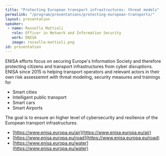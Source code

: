 ```yaml
---
title: "Protecting European transport infrastructures: threat models"
permalink: "/program/presentations/protecting-european-transports/"
layout: presentation
speaker: 
 - name: Rossella Mattioli
   role: Officer in Network and Information Security
   work: ENISA
   image: rossella-mattioli.png
id: presentation
---
```


ENISA efforts focus on securing Europe's Information Society and therefore protecting citizens and transport infrastructures from cyber disruptions. ENISA since 2015 is helping transport operators and relevant actors in their own risk assessemnt with threat modeling, security measures and trainings for

* Smart cities 
* Intelligent public transport
* Smart cars
* Smart Airports

The goal is to ensure an higher level of cybersecurity and resilience of the European transport infrastructures.

* [https://www.enisa.europa.eu/air](https://www.enisa.europa.eu/air)
* [https://www.enisa.europa.eu/road](https://www.enisa.europa.eu/road)
* [https://www.enisa.europa.eu/water](https://www.enisa.europa.eu/water)